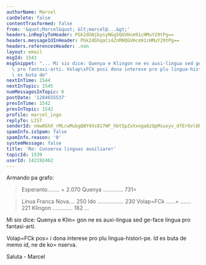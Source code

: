 ```yaml
---
authorName: Marcel
canDelete: false
contentTrasformed: false
from: '&quot;Marcel&quot; &lt;marcel@...&gt;'
headers.inReplyToHeader: PGk2dGNjbysyNGg5QGVHcm91cHMuY29tPg==
headers.messageIdInHeader: PGk2dGhqaCs4ZnM0QGVHcm91cHMuY29tPg==
headers.referencesHeader: .nan
layout: email
msgId: 1543
msgSnippet: "... Mi sio dice: Quenya e Klingon ne es auxi-lingua sed ge-face lingua\
  \ pro fantasi-arti. Volap\xFCk posi dona interese pro plu lingua-histori-pe. Id\
  \ es buta de"
nextInTime: 1544
nextInTopic: 1545
numMessagesInTopic: 6
postDate: '1284655537'
prevInTime: 1542
prevInTopic: 1542
profile: marcel_ingo
replyTo: LIST
senderId: nmw0GhX_rMLcwMubgQWY4Xs817WF_hbt5pZxXxnga8zQpMsuxyv_dfErOvlOBABN6MgEC_lxgGrO6IfTu5Jy8CPGRq8P
spamInfo.isSpam: false
spamInfo.reason: '0'
systemMessage: false
title: 'Re: Conserva linguas auxiliare!'
topicId: 1539
userId: 142192462
---
```




Armando pa grafo:
> Esperanto........ + 2.070
> Quenya .............  731=

> Linua Franca Nova.... 250
> Ido ................. 230
> Volap=FCk ......=
....... 221
> Klingon ............. 182
> ... 

Mi sio dice: 
Quenya e Klin=
gon ne es auxi-lingua 
sed ge-face lingua pro fantasi-arti. 

Volap=FCk pos=
i dona interese pro plu lingua-histori-pe. 
Id es buta de memo id, ne de ko=
nserva. 

Saluta - Marcel 




